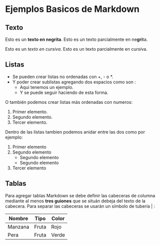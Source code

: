 # Ejemplos Basicos de Markdown

## Texto

Esto es un **texto en negrita**.
Esto es un texto parcialmente en ne**gri**ta.

Esto es un *texto en cursiva*.
Esto es un texto parcialmente en cu*rsi*va.

## Listas

+ Se pueden crear listas no ordenadas con +, - o *.
+ Y poder crear sublistas agregando dos espacios como son :
  + Aqui tenemos un ejemplo.
  + Y se puede seguir haciendo de esta forma.

O también podemos crear listas más ordenadas con numeros:

1. Primer elemento.
2. Segundo elemento.
3. Tercer elemento.

Dentro de las listas tambien podemos anidar entre las dos como por ejemplo:

1. Primer elemento
2. Segundo elemento
    + Segundo elemento
    + Segundo elemento
3. Tercer elemento

## Tablas

Para agregar tablas Markdown se debe definir las cabeceras de columna mediante al menos **tres guiones** que se situán debeja del texto de la cabecera. Para separar las cabeceras se usarán un símbolo de tubería | :

| Nombre     | Tipo       |  Color  |
| ---------- | ---------- | ------- |
| Manzana    | Fruta      | Rojo    |
| Pera       | Fruta      | Verde   |
